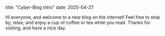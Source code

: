 title: "Cyber-Blog Intro"
date: 2025-04-27

Hi everyone, and welcome to a new blog on the internet! 
Feel free to stop by, relax, and enjoy a cup of coffee or tea while you read. 
Thanks for visiting, and have a nice day.
